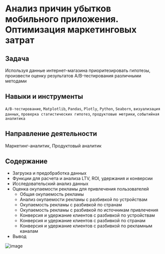 # Анализ причин убытков мобильного приложения. Оптимизация маркетинговых затрат

## Задача
Используя данные интернет-магазина приоритезировать гипотезы, произвести оценку результатов A/B-тестирования различными методами

## Навыки и инструменты
`A/B-тестирование`, `Matplotlib`, `Pandas`, `Plotly`, `Python`, `Seaborn`, `визуализация данных`, `проверка статистических гипотез`, `продуктовые метрики`, `событийная аналитика`

## Направление деятельности
Маркетинг-аналитик, Продуктовый аналитик

## Содержание
 - Загрузка и предобработка данных
 - Функции для расчета и анализа LTV, ROI, удержания и конверсии 
 - Исследовательский анализ данных
 - Оценка окупаемости рекламы для привлечения пользователей
   - Общая окупаемость рекламы
   - Анализ окупаемости рекламы с разбивкой по устройствам
   - Окупаемость рекламы с разбивкой по странам
   - Окупаемость рекламы с разбивкой по источникам привлечения
   - Конверсия и удержание клиентов с разбивкой по устройствам
   - Конверсия и удержание клиентов с разбивкой по странам
   - Конверсия и удержание клиентов с разбивкой по рекламным каналам
 - Вывод

![image](https://user-images.githubusercontent.com/102588991/161389501-c3f9dca6-0098-4200-a5b2-ff5f937ecf8b.png)
